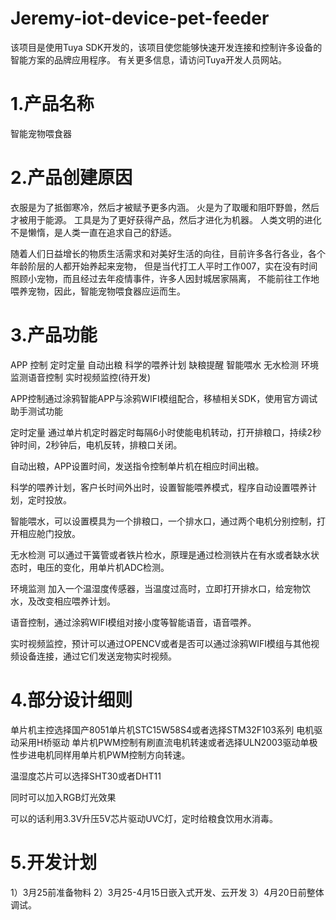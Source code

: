 # Jeremy-iot-device-pet-feeder
该项目是使用Tuya SDK开发的，该项目使您能够快速开发连接和控制许多设备的智能方案的品牌应用程序。
有关更多信息，请访问Tuya开发人员网站。


1.产品名称
==
智能宠物喂食器

2.产品创建原因
==

衣服是为了抵御寒冷，然后才被赋予更多内涵。
火是为了取暖和阻吓野兽，然后才被用于能源。
工具是为了更好获得产品，然后才进化为机器。
人类文明的进化不是懒惰，是人类一直在追求自己的舒适。

随着人们日益增长的物质生活需求和对美好生活的向往，目前许多各行各业，各个年龄阶层的人都开始养起来宠物，
但是当代打工人平时工作007，实在没有时间照顾小宠物，而且经过去年疫情事件，许多人因封城居家隔离，
不能前往工作地喂养宠物，因此，智能宠物喂食器应运而生。

3.产品功能
==
APP 控制  定时定量 自动出粮 科学的喂养计划 缺粮提醒 智能喂水  无水检测 环境监测语音控制 实时视频监控(待开发) 

APP控制通过涂鸦智能APP与涂鸦WIFI模组配合，移植相关SDK，使用官方调试助手测试功能

定时定量 通过单片机定时器定时每隔6小时使能电机转动，打开排粮口，持续2秒钟时间，2秒钟后，电机反转，排粮口关闭。

自动出粮，APP设置时间，发送指令控制单片机在相应时间出粮。

科学的喂养计划，客户长时间外出时，设置智能喂养模式，程序自动设置喂养计划，定时投放。

智能喂水，可以设置模具为一个排粮口，一个排水口，通过两个电机分别控制，打开相应舱门投放。

无水检测 可以通过干簧管或者铁片检水，原理是通过检测铁片在有水或者缺水状态时，电压的变化，用单片机ADC检测。

环境监测 加入一个温湿度传感器，当温度过高时，立即打开排水口，给宠物饮水，及改变相应喂养计划。

语音控制，通过涂鸦WIFI模组对接小度等智能语音，语音喂养。


实时视频监控，预计可以通过OPENCV或者是否可以通过涂鸦WIFI模组与其他视频设备连接，通过它们发送宠物实时视频。


4.部分设计细则
==
单片机主控选择国产8051单片机STC15W58S4或者选择STM32F103系列
电机驱动采用H桥驱动 单片机PWM控制有刷直流电机转速或者选择ULN2003驱动单极性步进电机同样用单片机PWM控制方向转速。

温湿度芯片可以选择SHT30或者DHT11

同时可以加入RGB灯光效果

可以的话利用3.3V升压5V芯片驱动UVC灯，定时给粮食饮用水消毒。

5.开发计划
==
1）3月25前准备物料
2）3月25-4月15日嵌入式开发、云开发
3）4月20日前整体调试。
